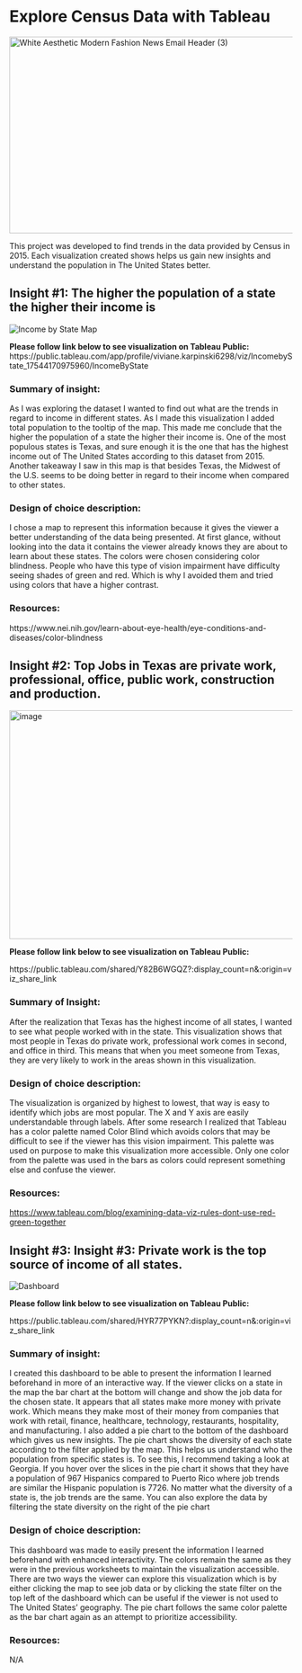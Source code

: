 # Explore Census Data with Tableau
<img width="1050" height="350" alt="White Aesthetic Modern Fashion News Email Header (3)" src="https://github.com/user-attachments/assets/e940a682-8fb4-4c5f-8f18-c01d2b938300" />


<p>This project was developed to find trends in the data provided by Census in 2015. Each visualization created shows helps us gain new insights and understand the population in The United States better.</p>

## Insight #1: The higher the population of a state the higher their income is
![Income by State Map](https://github.com/user-attachments/assets/713dcc9d-bfc1-42f4-9abe-4c259a86c30c)
<p><b>Please follow link below to see visualization on Tableau Public:</b>
https://public.tableau.com/app/profile/viviane.karpinski6298/viz/IncomebyState_17544170975960/IncomeByState </p>

### Summary of insight:
<p>As I was exploring the dataset I wanted to find out what are the trends in regard to income in different states. As I made this visualization I added total population to the tooltip of the map. This made me conclude that the higher the population of a state the higher their income is. One of the most populous states is Texas, and sure enough it is the one that has the highest income out of The United States according to this dataset from 2015. Another takeaway I saw in this map is that besides Texas, the Midwest of the U.S. seems to be doing better in regard to their income when compared to other states.</p>

### Design of choice description:
<p>I chose a map to represent this information because it gives the viewer a better understanding of the data being presented. At first glance, without looking into the data it contains the viewer already knows they are about to learn about these states. The colors were chosen considering color blindness. People who have this type of vision impairment have difficulty seeing shades of green and red. Which is why I avoided them and tried using
colors that have a higher contrast.</p>

### Resources:
<p>https://www.nei.nih.gov/learn-about-eye-health/eye-conditions-and-diseases/color-blindness</p>

## Insight #2: Top Jobs in Texas are private work, professional, office, public work, construction and production.
<img width="784" height="407" alt="image" src="https://github.com/user-attachments/assets/f41adc14-0ded-4dd3-bcd0-af33467c6ca3" />
<p><b>Please follow link below to see visualization on Tableau Public:</b></p>
https://public.tableau.com/shared/Y82B6WGQZ?:display_count=n&:origin=viz_share_link 

### Summary of Insight:
<p>After the realization that Texas has the highest income of all states, I wanted to see what people worked with in the state. This visualization shows that most people in Texas do private work, professional work comes in second, and office in third. This means that when you meet someone from Texas, they are very likely to work in the areas shown in this visualization.</p>

### Design of choice description:
<p>The visualization is organized by highest to lowest, that way is easy to identify which jobs are most popular. The X and Y axis are easily understandable through labels. After some research I realized that Tableau has a color palette named Color Blind which avoids colors that may be difficult to see if the viewer has this vision impairment. This palette was used on purpose to make this visualization more accessible. Only one color from the palette was used in the bars as colors could represent something else and confuse the viewer.</p>

### Resources:
https://www.tableau.com/blog/examining-data-viz-rules-dont-use-red-green-together 

## Insight #3: Insight #3: Private work is the top source of income of all states.
![Dashboard](https://github.com/user-attachments/assets/745a4eb3-2748-4eb5-ad61-5491327f784f)
<p><b>Please follow link below to see visualization on Tableau Public:</b></p>
https://public.tableau.com/shared/HYR77PYKN?:display_count=n&:origin=viz_share_link 

### Summary of insight:
<p>I created this dashboard to be able to present the information I learned beforehand in more of an interactive way. If the viewer clicks on a state in the map the bar chart at the bottom will change and show the job data for the chosen state. It appears that all states make more money with private work. Which means they make most of their money from companies that work with retail, finance, healthcare, technology, restaurants, hospitality, and manufacturing. I also added a pie chart to the bottom of the dashboard which gives us new insights. The pie chart shows the diversity of each state according to the filter applied by the map. This helps us understand who the population from specific states is. To see this, I recommend taking a look at Georgia. If you hover over the slices in the pie chart it shows that they have a population of 967 Hispanics compared to Puerto Rico where job trends are similar the Hispanic population is 7726. No matter what the diversity of a state is, the job trends are the same. You can also explore the data by filtering the state diversity on the right of the pie chart</p>

### Design of choice description:
<p>This dashboard was made to easily present the information I learned beforehand with enhanced interactivity. The colors remain the same as they were in the previous worksheets to maintain the visualization accessible. There are two ways the viewer can explore this visualization which is by either clicking the map to see job data or by clicking the state filter on the top left of the dashboard which can be useful if the viewer is not used to The United States’ geography. The pie chart follows the same color palette as the bar chart again as an attempt to prioritize accessibility.</p>

### Resources:
<p>N/A</p>


